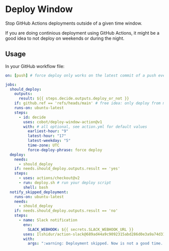 # Deploy Window

Stop GitHub Actions deployments outside of a given time window.

If you are doing continious deployment using GitHub Actions, it might be a good
idea to not deploy on weekends or during the night.

## Usage

In your GitHub workflow file:

```yml
on: [push] # force deploy only works on the latest commit of a push event

jobs:
  should_deploy:
    outputs:
      result: ${{ steps.decide.outputs.deploy_or_not }}
    if: github.ref == 'refs/heads/main' # free idea: only deploy from main branch
    runs-on: ubuntu-latest
    steps:
      - id: decide
        uses: cobot/deploy-window-action@v1
        with: # all optional, see action.yml for default values
          earliest-hour: "9"
          latest-hour: "17"
          latest-weekday: "5"
          time-zone: UTC
          force-deploy-phrase: force deploy
  deploy:
    needs:
      - should_deploy
    if: needs.should_deploy.outputs.result == 'yes'
    steps:
      - uses: actions/checkout@v2
      - run: deploy.sh # run your deploy script
        shell: bash
  notify_skipped_deployment:
    runs-on: ubuntu-latest
    needs:
      - should_deploy
    if: needs.should_deploy.outputs.result == 'no'
    steps:
      - name: Slack notification
        env:
          SLACK_WEBHOOK: ${{ secrets.SLACK_WEBHOOK_URL }}
        uses: Ilshidur/action-slack@689ad44a9c9092315abd286d0e3a9a74d31ab78a
        with:
          args: ":warning: Deployment skipped. Now is not a good time. :warning:\nCommit: https://github.com/${{github.repository}}/commit/${{github.sha}}\nRe-run here: https://github.com/${{github.repository}}/actions/runs/${{github.run_id}}"
```
